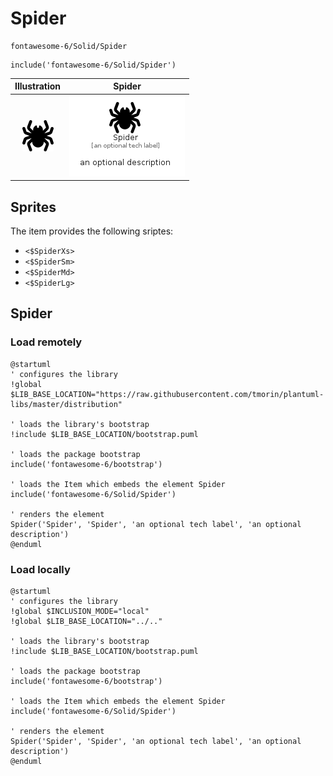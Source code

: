 # Spider


```text
fontawesome-6/Solid/Spider
```

```text
include('fontawesome-6/Solid/Spider')
```



| Illustration | Spider |
| :---: | :---: |
| ![illustration for Illustration](../../fontawesome-6/Solid/Spider.png) | ![illustration for Spider](../../fontawesome-6/Solid/Spider.Local.png) |



## Sprites
The item provides the following sriptes:

- `<$SpiderXs>`
- `<$SpiderSm>`
- `<$SpiderMd>`
- `<$SpiderLg>`





## Spider

### Load remotely
```plantuml
@startuml
' configures the library
!global $LIB_BASE_LOCATION="https://raw.githubusercontent.com/tmorin/plantuml-libs/master/distribution"

' loads the library's bootstrap
!include $LIB_BASE_LOCATION/bootstrap.puml

' loads the package bootstrap
include('fontawesome-6/bootstrap')

' loads the Item which embeds the element Spider
include('fontawesome-6/Solid/Spider')

' renders the element
Spider('Spider', 'Spider', 'an optional tech label', 'an optional description')
@enduml
```

### Load locally
```plantuml
@startuml
' configures the library
!global $INCLUSION_MODE="local"
!global $LIB_BASE_LOCATION="../.."

' loads the library's bootstrap
!include $LIB_BASE_LOCATION/bootstrap.puml

' loads the package bootstrap
include('fontawesome-6/bootstrap')

' loads the Item which embeds the element Spider
include('fontawesome-6/Solid/Spider')

' renders the element
Spider('Spider', 'Spider', 'an optional tech label', 'an optional description')
@enduml
```


